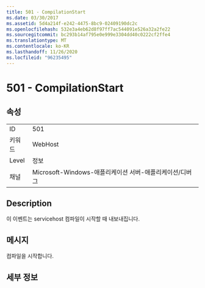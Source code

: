 ```yaml
---
title: 501 - CompilationStart
ms.date: 03/30/2017
ms.assetid: 5d4a214f-e242-4475-8bc9-02409190dc2c
ms.openlocfilehash: 532e3a4eb62d8f97ff7ac544091e526a32a2fe22
ms.sourcegitcommit: bc293b14af795e0e999e3304dd40c0222cf2ffe4
ms.translationtype: MT
ms.contentlocale: ko-KR
ms.lasthandoff: 11/26/2020
ms.locfileid: "96235495"
---
```

# <a name="501---compilationstart"></a>501 - CompilationStart

## <a name="properties"></a>속성  
  
|||  
|-|-|  
|ID|501|  
|키워드|WebHost|  
|Level|정보|  
|채널|Microsoft-Windows-애플리케이션 서버-애플리케이션/디버그|  
  
## <a name="description"></a>Description  

 이 이벤트는 servicehost 컴파일이 시작할 때 내보내집니다.  
  
## <a name="message"></a>메시지  

 컴파일을 시작합니다.  
  
## <a name="details"></a>세부 정보
